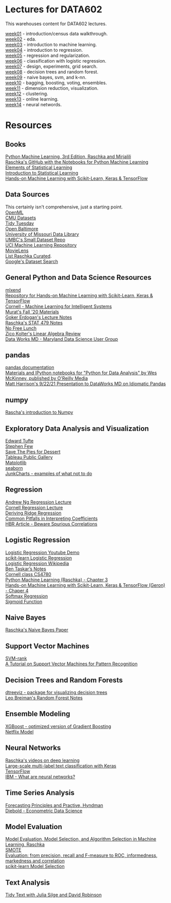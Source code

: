 # Lectures for DATA602

This warehouses content for DATA602 lectures.

[week01](https://github.com/appliedecon/data602-lectures/tree/main/week01) - introduction/census data walkthrough. 
<br>[week02](https://github.com/appliedecon/data602-lectures/tree/main/week02) - eda. 
<br>[week03](https://github.com/appliedecon/data602-lectures/tree/main/week03) - introduction to machine learning.
<br>[week04](https://github.com/appliedecon/data602-lectures/tree/main/week04) - introduction to regression.
<br>[week05](https://github.com/appliedecon/data602-lectures/tree/main/week05) - regression and regularization.
<br>[week06](https://github.com/appliedecon/data602-lectures/tree/main/week06) - classification with logistic regression.
<br>[week07](https://github.com/appliedecon/data602-lectures/tree/main/week07) - design, experiments, grid search.
<br>[week08](https://github.com/appliedecon/data602-lectures/tree/main/week08) - decision trees and random forest. 
<br>[week09](https://github.com/appliedecon/data602-lectures/tree/main/week09) - naive bayes, svm, and k-nn.
<br>[week10](https://github.com/appliedecon/data602-lectures/tree/main/week10) - bagging, boosting, voting, ensembles.
<br>[week11](https://github.com/appliedecon/data602-lectures/tree/main/week11) - dimension reduction, visualization. 
<br>[week12](https://github.com/appliedecon/data602-lectures/tree/main/week12) - clustering.
<br>[week13](https://github.com/appliedecon/data602-lectures/tree/main/week13) - online learning.
<br>[week14](https://github.com/appliedecon/data602-lectures/tree/main/week14) - neural networds.



# Resources 

## Books
[Python Machine Learning, 3rd Edition, Raschka and Mirjalili](https://www.packtpub.com/product/python-machine-learning-third-edition/9781789955750)
<br>[Raschka's GitHub with the Notebooks for Python Machine Learning](https://github.com/rasbt/python-machine-learning-book-3rd-edition)
<br>[Elements of Statistical Learning](https://web.stanford.edu/~hastie/ElemStatLearn/)
<br>[Introduction to Statistical Learning](https://www.statlearning.com)
<br>[Hands-on Machine Learning with Scikit-Learn, Keras & TensorFlow](https://github.com/ageron/handson-ml2)

## Data Sources
This certainly isn't comprehensive, just a starting point.  
[OpenML](https://www.openml.org)
<br>[CMU Datasets](http://lib.stat.cmu.edu/datasets/)
<br>[Tidy Tuesday](https://github.com/rfordatascience/tidytuesday)
<br>[Open Baltimore](https://data.baltimorecity.gov)
<br>[University of Missouri Data Library](https://libraryguides.missouri.edu/datasets/public-use)
<br>[UMBC's Small Dataset Repo](https://github.com/UMBC-Data-Science/DATA602Datasets/)
<br>[UCI Machine Learning Repository](http://archive.ics.uci.edu/ml/index.php)
<br>[MovieLens](https://ai.stanford.edu/~amaas/data/sentiment/)
<br>[List Raschka Curated](https://sebastianraschka.com/blog/2021/ml-dl-datasets.html). 
<br>[Google's Dataset Search](https://datasetsearch.research.google.com)

## General Python and Data Science Resources
[mlxend](http://rasbt.github.io/mlxtend/)
<br>[Repository for Hands-on Machine Learning with Scikit-Learn, Keras & TensorFlow](https://github.com/ageron/handson-ml2)
<br>[Cornell - Machine Learning for Intelligent Systems](https://www.cs.cornell.edu/courses/cs4780/2018fa/page18/)
<br>[Murat's Fall '20 Materials](https://github.com/mguner/UMBC_DATA602)
<br>[Goker Erdogan's Lecture Notes](https://github.com/gokererdogan/JaverianaMLCourse)
<br>[Raschka's STAT 479 Notes](https://github.com/rasbt/stat479-machine-learning-fs19)
<br>[No Free Lunch](https://ieeexplore.ieee.org/document/6795940)
<br>[Zico Kolter's Linear Algebra Review](https://www.cs.cmu.edu/~zkolter/course/linalg/linalg_notes.pdf)
<br>[Data Works MD - Maryland Data Science User Group](https://dataworksmd.org)

## pandas
[pandas documentation](https://pandas.pydata.org)
<br>[Materials and IPython notebooks for "Python for Data Analysis" by Wes McKinney, published by O'Reilly Media](https://github.com/wesm/pydata-book)
<br>[Matt Harrison's 9/22/21 Presentation to DataWorks MD on Idiomatic Pandas](https://www.youtube.com/watch?v=GXvKNWCiZUg)

## numpy
[Rascha's introduction to Numpy](https://sebastianraschka.com/blog/2020/numpy-intro.html)

## Exploratory Data Analysis and Visualization
[Edward Tufte](https://www.edwardtufte.com/tufte/)
<br>[Stephen Few](https://www.perceptualedge.com)
<br>[Save The Pies for Dessert](https://www.perceptualedge.com/articles/visual_business_intelligence/save_the_pies_for_dessert.pdf)
<br>[Tableau Public Gallery](https://public.tableau.com/en-us/gallery/?tab=viz-of-the-day&type=viz-of-the-day)
<br>[Matplotlib](https://matplotlib.org)
<br>[seaborn](https://seaborn.pydata.org)
<br>[JunkCharts - examples of what not to do](https://junkcharts.typepad.com)

## Regression
[Andrew Ng Regression Lecture](https://www.youtube.com/watch?v=4b4MUYve_U8)
<br>[Cornell Regression Lecture](https://www.cs.cornell.edu/courses/cs4780/2018fa/lectures/lecturenote08.html)
<br>[Deriving Ridge Regression](https://stats.stackexchange.com/questions/69205/how-to-derive-the-ridge-regression-solution)
<br>[Common Pitfalls in Interpreting Coefficients](https://scikit-learn.org/stable/auto_examples/inspection/plot_linear_model_coefficient_interpretation.html)
<br>[HBR Article - Beware Spurious Correlations](https://hbr.org/2015/06/beware-spurious-correlations)

## Logistic Regression
[Logistic Regression Youtube Demo](https://www.youtube.com/watch?v=71iXeuKFcQM)
<br>[scikit-learn Logistic Regression](https://scikit-learn.org/stable/modules/linear_model.html#logistic-regression)
<br>[Logistic Regression Wikipedia](https://en.wikipedia.org/wiki/Logistic_regression)
<br>[Ben Taskar’s Notes](https://web.archive.org/web/20151026065954/http://learning.cis.upenn.edu/cis520_fall2009/index.php?n=Lectures.Logistic)
<br>[Cornell class CS4780](https://www.youtube.com/watch?v=GnkDzIOxfzI&list=PLl8OlHZGYOQ7bkVbuRthEsaLr7bONzbXS&index=12)
<br>[Python Machine Learning (Raschka) - Chapter 3](https://github.com/rasbt/python-machine-learning-book-3rd-edition/blob/master/ch03/ch03.ipynb)
<br>[Hands-on Machine Learning with Scikit-Learn, Keras & TensorFlow (Geron) - Chaper 4](https://github.com/ageron/handson-ml2/blob/master/04_training_linear_models.ipynb)
<br>[Softmax Regression](http://rasbt.github.io/mlxtend/user_guide/classifier/SoftmaxRegression/)
<br>[Sigmoid Function](https://deepai.org/machine-learning-glossary-and-terms/sigmoid-function)

## Naive Bayes
[Raschka's Naive Bayes Paper](https://arxiv.org/pdf/1410.5329.pdf)

## Support Vector Machines
[SVM-rank](https://www.cs.cornell.edu/people/tj/svm_light/svm_rank.html)
<br>[A Tutorial on Support Vector Machines for Pattern Recognition](https://www.microsoft.com/en-us/research/publication/a-tutorial-on-support-vector-machines-for-pattern-recognition/)

## Decision Trees and Random Forests
[dtreeviz - package for visualizing decision trees](https://github.com/parrt/dtreeviz)
<br>[Leo Breiman's Random Forest Notes](https://www.stat.berkeley.edu/~breiman/RandomForests/cc_home.htm)

## Ensemble Modeling
[XGBoost - optimized version of Gradient Boosting](https://xgboost.readthedocs.io/en/latest/)
<br>[Netflix Model](https://www.netflixprize.com/assets/GrandPrize2009_BPC_BigChaos.pdf)

## Neural Networks
[Raschka's videos on deep learning](https://sebastianraschka.com/blog/2021/dl-course.html)
<br>[Large-scale multi-label text classification with Keras](https://keras.io/examples/nlp/multi_label_classification/)
<br>[TensorFlow](https://www.tensorflow.org)
<br>[IBM - What are neural networks?](https://www.ibm.com/cloud/learn/neural-networks)

## Time Series Analysis
[Forecasting Principles and Practive, Hyndman](https://otexts.com/fpp2/)
<br>[Diebold - Econometric Data Science](https://www.sas.upenn.edu/~fdiebold/Teaching104/Slides.pdf)

## Model Evaluation
[Model Evaluation, Model Selection, and Algorithm Selection in Machine Learning, Raschka](https://arxiv.org/abs/1811.12808)
<br>[SMOTE](https://arxiv.org/pdf/1106.1813.pdf)
<br>[Evaluation: from precision, recall and F-measure to ROC, informedness, markedness and correlation](https://arxiv.org/abs/2010.16061)
<br>[scikit-learn Model Selection](https://scikit-learn.org/stable/model_selection.html)

## Text Analysis
[Tidy Text with Julia Silge and David Robinson](https://www.tidytextmining.com)
